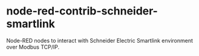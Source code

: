 # node-red-contrib-schneider-smartlink
Node-RED nodes to interact with Schneider Electric Smartlink environment over Modbus TCP/IP.

